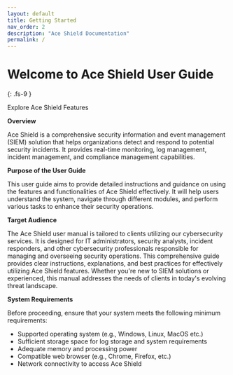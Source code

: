 ```yaml
---
layout: default
title: Getting Started
nav_order: 2
description: "Ace Shield Documentation"
permalink: /
---
```


# Welcome to Ace Shield User Guide
{: .fs-9 }

Explore Ace Shield Features

**Overview**

Ace Shield is a comprehensive security information and event management (SIEM) solution that helps organizations detect and respond to potential security incidents. It provides real-time monitoring, log management, incident management, and compliance management capabilities.

**Purpose of the User Guide**

This user guide aims to provide detailed instructions and guidance on using the features and functionalities of Ace Shield effectively. It will help users understand the system, navigate through different modules, and perform various tasks to enhance their security operations.

**Target Audience** 

The Ace Shield user manual is tailored to clients utilizing our cybersecurity services. It is designed for IT administrators, security analysts, incident responders, and other cybersecurity professionals responsible for managing and overseeing security operations. This comprehensive guide provides clear instructions, explanations, and best practices for effectively utilizing Ace Shield features. Whether you're new to SIEM solutions or experienced, this manual addresses the needs of clients in today's evolving threat landscape. 

**System Requirements**

Before proceeding, ensure that your system meets the following minimum requirements:

- Supported operating system (e.g., Windows, Linux, MacOS etc.)
- Sufficient storage space for log storage and system requirements
- Adequate memory and processing power
- Compatible web browser (e.g., Chrome, Firefox, etc.)
- Network connectivity to access Ace Shield

